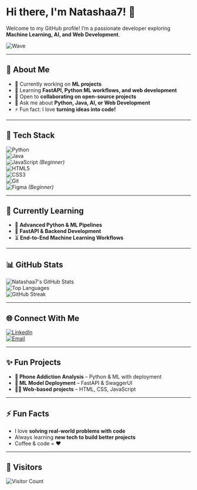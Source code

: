# Hi there, I'm **Natashaa7!** 👋  

Welcome to my GitHub profile! I’m a passionate developer exploring **Machine Learning, AI, and Web Development**.  

![Wave](https://media.giphy.com/media/hvRJCLFzcasrR4ia7z/giphy.gif)

---

## 🚀 About Me
- 🔭 Currently working on **ML projects**  
- 🌱 Learning **FastAPI, Python ML workflows, and web development**  
- 👯 Open to **collaborating on open-source projects**  
- 💬 Ask me about **Python, Java, AI, or Web Development**  
- ⚡ Fun fact: I love **turning ideas into code!**  

---

## 🧰 Tech Stack
![Python](https://img.shields.io/badge/-Python-3776AB?logo=python&logoColor=white)  
![Java](https://img.shields.io/badge/-Java-007396?logo=java&logoColor=white)  
![JavaScript](https://img.shields.io/badge/-JavaScript-F7DF1E?logo=javascript&logoColor=black) *(Beginner)*  
![HTML5](https://img.shields.io/badge/-HTML5-E34F26?logo=html5&logoColor=white)  
![CSS3](https://img.shields.io/badge/-CSS3-1572B6?logo=css3&logoColor=white)  
![Git](https://img.shields.io/badge/-Git-F05032?logo=git&logoColor=white)  
![Figma](https://img.shields.io/badge/-Figma-F24E1E?logo=figma&logoColor=white) *(Beginner)*  

---

## 🌱 Currently Learning
- 🐍 **Advanced Python & ML Pipelines**  
- 💨 **FastAPI & Backend Development**  
- ⏳ **End-to-End Machine Learning Workflows**  

---

## 📊 GitHub Stats
![Natashaa7's GitHub Stats](https://github-readme-stats.vercel.app/api?username=Natashaa7&show_icons=true&theme=radical)  
![Top Languages](https://github-readme-stats.vercel.app/api/top-langs/?username=Natashaa7&layout=compact&theme=radical)  
![GitHub Streak](https://github-readme-streak-stats.herokuapp.com/?user=Natashaa7&theme=radical)  

---

## 🌐 Connect With Me
[![LinkedIn](https://img.shields.io/badge/-LinkedIn-0A66C2?logo=linkedin&logoColor=white)](https://www.linkedin.com/in/natasha-babu-0718ab372/)  
[![Email](https://img.shields.io/badge/-Email-D14836?logo=gmail&logoColor=white)](mailto:natashashresthaaa@gmail.com)  

---

## ✨ Fun Projects
- **📱 Phone Addiction Analysis** – Python & ML with deployment 
- **🤖 ML Model Deployment** – FastAPI & SwaggerUI 
- **👩‍💻 Web-based projects** – HTML, CSS, JavaScript 

---

## ⚡ Fun Facts
- I love **solving real-world problems with code**  
- Always learning **new tech to build better projects**  
- Coffee & code = ❤️  

---

## 👀 Visitors
![Visitor Count](https://profile-counter.glitch.me/Natashaa7/count.svg)
